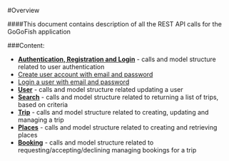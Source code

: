 #Overview

####This document contains description of all the REST API calls for the GoGoFish application

###Content:

 * [**Authentication, Registration and Login**](docs/authentication.md) - calls and model structure related to user authentication
  * [Create user account with email and password](docs/authentication.md#create-user-with-email-and-password)
  * [Login a user with email and password](docs/authentication.md#login-user-with-email-and-password)
 * [**User**](user) - calls and model structure related updating a user
 * [**Search**](search) - calls and model structure related to returning a list of trips, based on criteria
 * [**Trip**](trip) - calls and model structure related to creating, updating and managing a trip
 * [**Places**](place) - calls and model structure related to creating and retrieving places
 * [**Booking**](bookings) - calls and model structure related to requesting/accepting/declining managing bookings for a trip
 


 
